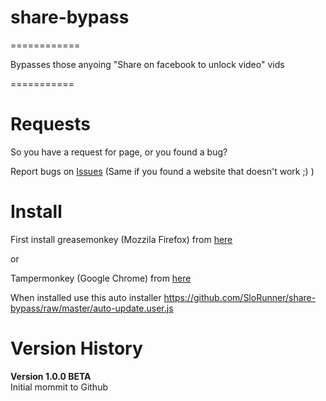 <h1>share-bypass</h1>
============

Bypasses those anyoing "Share on facebook to unlock video" vids

===========

<h1>Requests</h1>

So you have a request for page, or you found a bug?

Report bugs on <a href="https://github.com/SloRunner/share-bypass/issues">Issues</a> (Same if you found a website that doesn't work ;) )

<h1>Install</h1>

First install greasemonkey (Mozzila Firefox) from <a href="https://addons.mozilla.org/sl/firefox/addon/greasemonkey/">here</a>

or

Tampermonkey (Google Chrome) from <a href="https://chrome.google.com/webstore/detail/tampermonkey/dhdgffkkebhmkfjojejmpbldmpobfkfo">here</a>

When installed use this auto installer
https://github.com/SloRunner/share-bypass/raw/master/auto-update.user.js

<h1>Version History</h1>

<b>Version 1.0.0 BETA</b><br>
Initial mommit to Github

